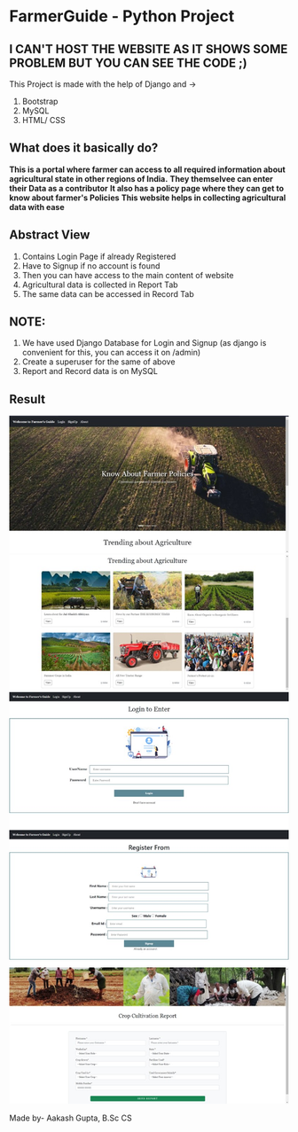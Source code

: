 # FarmerGuide - Python Project 

<h2>I CAN'T HOST THE WEBSITE AS IT SHOWS SOME PROBLEM BUT YOU CAN SEE THE CODE ;)</h2>

This Project is made with the help of Django and ->
1. Bootstrap
2. MySQL
3. HTML/ CSS 

## What does it basically do?

**This is a portal where farmer can access to all required information about agricultural state in other regions of India.**
**They themselvee can enter their Data as a contributor**
**It also has a policy page where they can get to know about farmer's Policies**
**This website helps in collecting agricultural data with ease**

## Abstract View

1. Contains Login Page if already Registered
2. Have to Signup if no account is found
3. Then you can have access to the main content of website
4. Agricultural data is collected in Report Tab
5. The same data can be accessed in Record Tab

## NOTE:

1. We have used Django Database for Login and Signup (as django is convenient for this, you can access it on /admin)
2. Create a superuser for the same of above
3. Report and Record data is on MySQL

## Result 

![result1](https://github.com/nishaaannnt/FarmerGuide/blob/main/hello/zResult(no%20code)/Picture1.jpg)
![result2](https://github.com/nishaaannnt/FarmerGuide/blob/main/hello/zResult(no%20code)/Picture2.jpg)
![result3](https://github.com/nishaaannnt/FarmerGuide/blob/main/hello/zResult(no%20code)/Picture3.jpg)
![result4](https://github.com/nishaaannnt/FarmerGuide/blob/main/hello/zResult(no%20code)/Picture4.jpg)
![result5](https://github.com/nishaaannnt/FarmerGuide/blob/main/hello/zResult(no%20code)/Picture5.jpg)

Made by- Aakash Gupta, B.Sc CS


